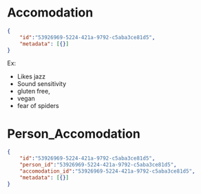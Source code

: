 # Accomodation

```json
{
    "id":"53926969-5224-421a-9792-c5aba3ce81d5",
    "metadata": [{}] 
}
```

Ex: 
 - Likes jazz
 - Sound sensitivity
 - gluten free, 
 - vegan
 - fear of spiders


# Person_Accomodation

```json
{
    "id":"53926969-5224-421a-9792-c5aba3ce81d5",
    "person_id":"53926969-5224-421a-9792-c5aba3ce81d5",
    "accomodation_id":"53926969-5224-421a-9792-c5aba3ce81d5",
    "metadata": [{}] 
}
```
